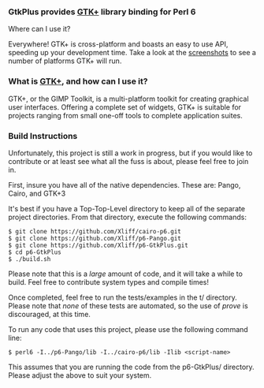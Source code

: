 ### GtkPlus provides [GTK+](https://www.gtk.org) library binding for Perl 6

Where can I use it?

Everywhere! GTK+ is cross-platform and boasts an easy to use API, speeding up your development time. Take a look at the [screenshots](https://www.gtk.org/screenshots/) to see a number of platforms GTK+ will run.

### What is [GTK+](https://www.gtk.org), and how can I use it?

GTK+, or the GIMP Toolkit, is a  multi-platform toolkit for creating graphical user interfaces. Offering a  complete set of widgets, GTK+ is suitable for projects ranging from  small one-off tools to complete application suites.

### Build Instructions

Unfortunately, this project is still a work in progress, but if you would like to contribute or at least see what all the fuss is about, please feel free to join in.

First, insure you have all of the native dependencies. These are: Pango, Cairo, and GTK+3

It's best if you have a Top-Top-Level directory to keep all of the separate project directories. From that directory, execute the following commands:

```
$ git clone https://github.com/Xliff/cairo-p6.git
$ git clone https://github.com/Xliff/p6-Pango.git
$ git clone https://github.com/Xliff/p6-GtkPlus.git
$ cd p6-GtkPlus
$ ./build.sh
```

Please note that this is a _large_ amount of code, and it will take a while to build. Feel free to contribute system types and compile times!

Once completed, feel free to run the tests/examples in the t/ directory. Please note that _none_ of these tests are automated, so the use of _prove_ is discouraged, at this time.

To run any code that uses this project, please use the following command line:

```
$ perl6 -I../p6-Pango/lib -I../cairo-p6/lib -Ilib <script-name>
```

This assumes that you are running the code from the p6-GtkPlus/ directory. Please adjust the above to suit your system.
